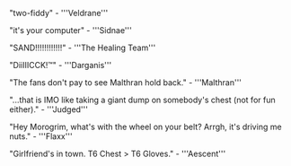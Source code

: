 "two-fiddy" - '''Veldrane'''

"it's your computer" - '''Sidnae'''

"SAND!!!!!!!!!!!!" - '''The Healing Team'''

"DiiIIICCK!™" - '''Darganis'''

"The fans don't pay to see Malthran hold back." - '''Malthran'''


"...that is IMO like taking a giant dump on somebody's chest (not for fun either)." - '''Judged'''


"Hey Morogrim, what's with the wheel on your belt?  Arrgh, it's driving me nuts." - '''Flaxx'''


"Girlfriend's in town. T6 Chest > T6 Gloves." - '''Aescent'''